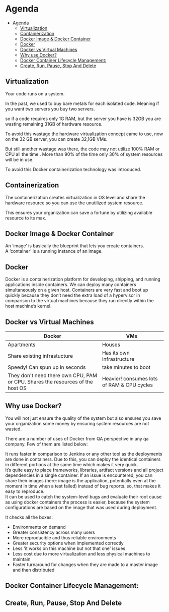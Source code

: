 # Agenda
- [Agenda](#agenda)
  - [Virtualization](#virtualization)
  - [Containerization](#containerization)
  - [Docker Image & Docker Container](#docker-image--docker-container)
  - [Docker](#docker)
  - [Docker vs Virtual Machines](#docker-vs-virtual-machines)
  - [Why use Docker?](#why-use-docker)
  - [Docker Container Lifecycle Management:](#docker-container-lifecycle-management)
  - [Create, Run, Pause, Stop And Delete](#create-run-pause-stop-and-delete)

## Virtualization

Your code runs on a system.

In the past, we used to buy bare metals for each isolated code. Meaning if you want two servers you buy two servers.

so if a code requires only 1G RAM, but the server you have is 32GB you are wasting remaining 31GB of hardware resource.

To avoid this wastage the hardware virtualization concept came to use, now on the 32 GB server, you can create 32,1GB VMs.

But still another wastage was there, the code may not utilize 100% RAM or CPU all the time . More than 90% of the time only 30% of system resources will be in use.

To avoid this Docker containerization technology was introduced.

## Containerization

The containerization creates virtualization in OS level and share the hardware resource so you can use the unutilized system resource.

This ensures your organization can save a fortune by utilizing available resource to its max.

## Docker Image & Docker Container

An ‘image’ is basically the blueprint that lets you create containers.  
A ‘container’ is a running instance of an image.

## Docker
Docker is a containerization platform for developing, shipping, and running applications inside containers. We can deploy many containers simultaneously on a given host. Containers are very fast and boot up quickly because they don’t need the extra load of a hypervisor in comparison to the virtual machines because they run directly within the host machine’s kernel.

## Docker vs Virtual Machines
| Docker | VMs |  
| --- | --- |
| Apartments | Houses|
| Share existing infrastucture | Has its own infrastructure |
| Speedy!  Can spun up in seconds| take minutes to boot |
|They don't need there own CPU, PAM or CPU. Shares the resources of the host OS| Heavier! consumes lots of RAM & CPU cycles |

## Why use Docker?

You will not just ensure the quality of the system but also ensures you save your organization some money by ensuring system resources are not wasted.  

There are a number of uses of Docker from QA perspective in any qa company. Few of them are listed below:

It runs faster in comparison to Jenkins or any other tool as the deployments are done in containers. Due to this, you can deploy the identical containers in different portions at the same time which makes it very quick.  
It’s quite easy to place frameworks, libraries, artifact versions and all project dependencies in a single container.
If an issue is encountered, you can share their images (here: image is the application, potentially even at the moment in time when a test failed) instead of bug reports. so, that makes it easy to reproduce.  
It can be used to catch the system-level bugs and evaluate their root cause as using docker containers the process is easier, because the system configurations are based on the image that was used during deployment.

It checks all the boxes:

* Environments on demand  
* Greater consistency across many users  
* More reproducible and thus reliable environments  
* Greater security options when implemented correctly  
* Less 'it works on this machine but not that one' issues  
* Less cost due to more virtualization and less physical machines to maintain  
* Faster turnaround for changes when they are made to a master image and then distributed

## Docker Container Lifecycle Management:   
## Create, Run, Pause, Stop And Delete